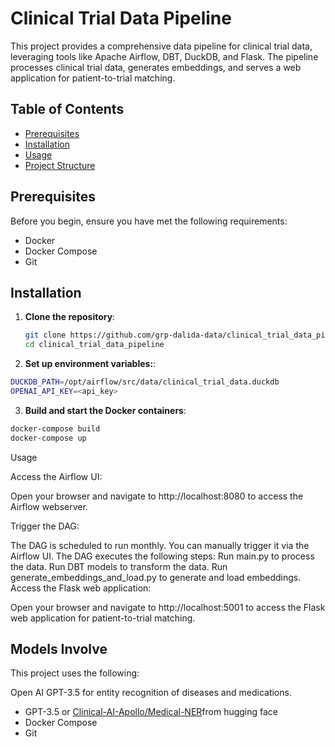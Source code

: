 # Clinical Trial Data Pipeline

This project provides a comprehensive data pipeline for clinical trial data, leveraging tools like Apache Airflow, DBT, DuckDB, and Flask. The pipeline processes clinical trial data, generates embeddings, and serves a web application for patient-to-trial matching.

## Table of Contents

- [Prerequisites](#prerequisites)
- [Installation](#installation)
- [Usage](#usage)
- [Project Structure](#project-structure)

## Prerequisites

Before you begin, ensure you have met the following requirements:

- Docker
- Docker Compose
- Git

## Installation

1. **Clone the repository**:

   ```sh
   git clone https://github.com/grp-dalida-data/clinical_trial_data_pipeline.git
   cd clinical_trial_data_pipeline
   ```

2. **Set up environment variables:**:

```sh
DUCKDB_PATH=/opt/airflow/src/data/clinical_trial_data.duckdb
OPENAI_API_KEY=<api_key>
```

3. **Build and start the Docker containers**:

```sh
docker-compose build
docker-compose up

```

Usage

Access the Airflow UI:

Open your browser and navigate to http://localhost:8080 to access the Airflow webserver.

Trigger the DAG:

The DAG is scheduled to run monthly. You can manually trigger it via the Airflow UI.
The DAG executes the following steps:
Run main.py to process the data.
Run DBT models to transform the data.
Run generate_embeddings_and_load.py to generate and load embeddings.
Access the Flask web application:

Open your browser and navigate to http://localhost:5001 to access the Flask web application for patient-to-trial matching.

## Models Involve
This project uses the following:

Open AI GPT-3.5 for entity recognition of diseases and medications.

- GPT-3.5 or <a href="https://huggingface.co/Clinical-AI-Apollo/Medical-NER" target="_blank">Clinical-AI-Apollo/Medical-NER</a>from hugging face 
- Docker Compose
- Git